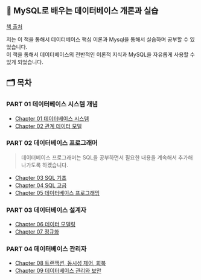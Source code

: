 ## 🐬 MySQL로 배우는 데이터베이스 개론과 실습

[책 출처](https://m.hanbit.co.kr/store/books/book_view.html?p_code=B7813024732)

저는 이 책을 통해서 데이터베이스 핵심 이론과 Mysql을 통해서 실습하며 공부할 수 있었습니다.  
이 책을 통해서 데이터베이스의 전반적인 이론적 지식과 MySQL을 자유롭게 사용할 수 있게 되었습니다.

## 🗂️ 목차
### PART 01 데이터베이스 시스템 개념
- <a href="https://github.com/ohyuchan123/LetsReadBooks/blob/master/MySQL%EB%A1%9C%20%EB%B0%B0%EC%9A%B0%EB%8A%94%20%EB%8D%B0%EC%9D%B4%ED%84%B0%EB%B2%A0%EC%9D%B4%EC%8A%A4%20%EA%B0%9C%EB%A1%A0%EA%B3%BC%20%EC%8B%A4%EC%8A%B5/PART%2001%20%EB%8D%B0%EC%9D%B4%ED%84%B0%EB%B2%A0%EC%9D%B4%EC%8A%A4%20%EC%8B%9C%EC%8A%A4%ED%85%9C%20%EA%B0%9C%EB%85%90/chapter%2001%20%EB%8D%B0%EC%9D%B4%ED%84%B0%EB%B2%A0%EC%9D%B4%EC%8A%A4%20%EC%8B%9C%EC%8A%A4%ED%85%9C.md#%EB%8D%B0%EC%9D%B4%ED%84%B0%EB%B2%A0%EC%9D%B4%EC%8A%A4-%EC%8B%9C%EC%8A%A4%ED%85%9C-%EC%9A%94%EC%95%BD">Chapter 01 데이터베이스 시스템</a>
- <a href="https://github.com/ohyuchan123/LetsReadBooks/blob/master/MySQL%EB%A1%9C%20%EB%B0%B0%EC%9A%B0%EB%8A%94%20%EB%8D%B0%EC%9D%B4%ED%84%B0%EB%B2%A0%EC%9D%B4%EC%8A%A4%20%EA%B0%9C%EB%A1%A0%EA%B3%BC%20%EC%8B%A4%EC%8A%B5/PART%2001%20%EB%8D%B0%EC%9D%B4%ED%84%B0%EB%B2%A0%EC%9D%B4%EC%8A%A4%20%EC%8B%9C%EC%8A%A4%ED%85%9C%20%EA%B0%9C%EB%85%90/chapter%2002%20%EA%B4%80%EA%B3%84%20%EB%8D%B0%EC%9D%B4%ED%84%B0%20%EB%AA%A8%EB%8D%B8%20%EC%9A%94%EC%95%BD.md#%EA%B4%80%EA%B3%84-%EB%8D%B0%EC%9D%B4%ED%84%B0-%EB%AA%A8%EB%8D%B8-%EC%9A%94%EC%95%BD">Chapter 02 관계 데이터 모델</a>

### PART 02 데이터베이스 프로그래머
> 데이터베이스 프로그래머는 SQL을 공부하면서 필요한 내용을 계속해서 추가해 나가도록 하곘습니다.
- <a href="https://github.com/ohyuchan123/LetsReadBooks/blob/master/MySQL%EB%A1%9C%20%EB%B0%B0%EC%9A%B0%EB%8A%94%20%EB%8D%B0%EC%9D%B4%ED%84%B0%EB%B2%A0%EC%9D%B4%EC%8A%A4%20%EA%B0%9C%EB%A1%A0%EA%B3%BC%20%EC%8B%A4%EC%8A%B5/PART%2002%20%EB%8D%B0%EC%9D%B4%ED%84%B0%EB%B2%A0%EC%9D%B4%EC%8A%A4%20%ED%94%84%EB%A1%9C%EA%B7%B8%EB%9E%98%EB%A8%B8/chapter%2003%20SQL%20%EA%B8%B0%EC%B4%88.md#sql-%EA%B8%B0%EC%B4%88-%EC%9A%94%EC%95%BD">Chapter 03 SQL 기초</a>
- <a href="https://github.com/ohyuchan123/LetsReadBooks/blob/master/MySQL%EB%A1%9C%20%EB%B0%B0%EC%9A%B0%EB%8A%94%20%EB%8D%B0%EC%9D%B4%ED%84%B0%EB%B2%A0%EC%9D%B4%EC%8A%A4%20%EA%B0%9C%EB%A1%A0%EA%B3%BC%20%EC%8B%A4%EC%8A%B5/PART%2002%20%EB%8D%B0%EC%9D%B4%ED%84%B0%EB%B2%A0%EC%9D%B4%EC%8A%A4%20%ED%94%84%EB%A1%9C%EA%B7%B8%EB%9E%98%EB%A8%B8/chapter%2004%20SQL%20%EA%B3%A0%EA%B8%89.md#sql-%EA%B3%A0%EA%B8%89-%EC%9A%94%EC%95%BD">Chapter 04 SQL 고급</a>
- <a href="">Chapter 05 데이터베이스 프로그래밍</a>

### PART 03 데이터베이스 설계자
- <a href="">Chapter 06 데이터 모델링</a>
- <a href="">Chapter 07 정규화</a>

### PART 04 데이터베이스 관리자
- <a href="">Chapter 08 트랜잭션, 동시성 제어, 회복</a>
- <a href="">Chapter 09 데이터베이스 관리와 보안</a>
